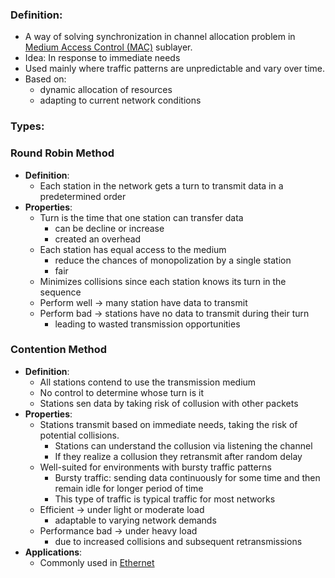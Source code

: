 ### Definition:
- A way of solving synchronization in channel allocation problem in [Medium Access Control (MAC)](Medium%20Access%20Control%20(MAC).md) sublayer.
- Idea: In response to immediate needs
- Used mainly where traffic patterns are unpredictable and vary over time.
- Based on:
	- dynamic allocation of resources
	- adapting to current network conditions
### Types:
### Round Robin Method
- **Definition**:
	- Each station in the network gets a turn to transmit data in a predetermined order
- **Properties**:
	- Turn is the time that one station can transfer data
		- can be decline or increase
		- created an overhead
	- Each station has equal access to the medium
		- reduce the chances of monopolization by a single station
		- fair
	- Minimizes collisions since each station knows its turn in the sequence
	- Perform well -> many station have data to transmit
	- Perform bad -> stations have no data to transmit during their turn
		- leading to wasted transmission opportunities
### Contention Method
- **Definition**: 
	- All stations contend to use the transmission medium
	- No control to determine whose turn is it
	- Stations sen data by taking risk of collusion with other packets
- **Properties**:
	- Stations transmit based on immediate needs, taking the risk of potential collisions.
		-  Stations can understand the collusion via listening the channel
		- If they realize a collusion they retransmit after random delay
	- Well-suited for environments with bursty traffic patterns
		- Bursty traffic: sending data continuously for some time and then remain idle for longer period of time
		- This type of traffic is typical traffic for most networks
	- Efficient -> under light or moderate load
		-  adaptable to varying network demands
	- Performance bad -> under heavy load
		- due to increased collisions and subsequent retransmissions
- **Applications**:
	- Commonly used in [Ethernet](Ethernet.md)

